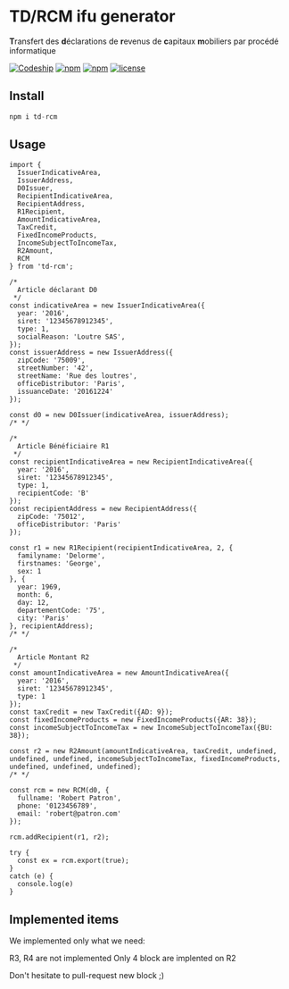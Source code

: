 # TD/RCM ifu generator

**T**ransfert des **d**éclarations de **r**evenus de **c**apitaux **m**obiliers par procédé informatique

[![Codeship](https://img.shields.io/codeship/c1590490-c92d-0134-076b-6a795a0b4831/master.svg)](https://app.codeship.com/projects/199198) [![npm](https://img.shields.io/npm/dt/td-rcm.svg)](https://www.npmjs.com/package/td-rcm) [![npm](https://img.shields.io/npm/v/td-rcm.svg)](https://www.npmjs.com/package/td-rcm) [![license](https://img.shields.io/github/license/lendix/node-td-rcm.svg)](https://github.com/Lendix/node-td-rcm/blob/master/LICENSE.md)

## Install

```JavaScript
npm i td-rcm
```

## Usage

```
import {
  IssuerIndicativeArea,
  IssuerAddress,
  D0Issuer,
  RecipientIndicativeArea,
  RecipientAddress,
  R1Recipient,
  AmountIndicativeArea,
  TaxCredit,
  FixedIncomeProducts,
  IncomeSubjectToIncomeTax,
  R2Amount,
  RCM
} from 'td-rcm';

/*
  Article déclarant D0
 */
const indicativeArea = new IssuerIndicativeArea({
  year: '2016',
  siret: '12345678912345',
  type: 1,
  socialReason: 'Loutre SAS',
});
const issuerAddress = new IssuerAddress({
  zipCode: '75009',
  streetNumber: '42',
  streetName: 'Rue des loutres',
  officeDistributor: 'Paris',
  issuanceDate: '20161224'
});

const d0 = new D0Issuer(indicativeArea, issuerAddress);
/* */

/*
  Article Bénéficiaire R1
 */
const recipientIndicativeArea = new RecipientIndicativeArea({
  year: '2016',
  siret: '12345678912345',
  type: 1,
  recipientCode: 'B'
});
const recipientAddress = new RecipientAddress({
  zipCode: '75012',
  officeDistributor: 'Paris'
});

const r1 = new R1Recipient(recipientIndicativeArea, 2, {
  familyname: 'Delorme',
  firstnames: 'George',
  sex: 1
}, {
  year: 1969,
  month: 6,
  day: 12,
  departementCode: '75',
  city: 'Paris'
}, recipientAddress);
/* */

/*
  Article Montant R2
 */
const amountIndicativeArea = new AmountIndicativeArea({
  year: '2016',
  siret: '12345678912345',
  type: 1
});
const taxCredit = new TaxCredit({AD: 9});
const fixedIncomeProducts = new FixedIncomeProducts({AR: 38});
const incomeSubjectToIncomeTax = new IncomeSubjectToIncomeTax({BU: 38});

const r2 = new R2Amount(amountIndicativeArea, taxCredit, undefined, undefined, undefined, incomeSubjectToIncomeTax, fixedIncomeProducts, undefined, undefined, undefined);
/* */

const rcm = new RCM(d0, {
  fullname: 'Robert Patron',
  phone: '0123456789',
  email: 'robert@patron.com'
});

rcm.addRecipient(r1, r2);

try {
  const ex = rcm.export(true);
}
catch (e) {
  console.log(e)
}

```

## Implemented items

We implemented only what we need:

R3, R4 are not implemented
Only 4 block are implented on R2

Don't hesitate to pull-request new block ;)
